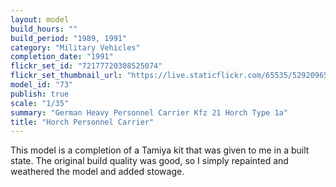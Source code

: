 ```yaml
---
layout: model
build_hours: ""
build_period: "1989, 1991"
category: "Military Vehicles"
completion_date: "1991"
flickr_set_id: "72177720308525074"
flickr_set_thumbnail_url: "https://live.staticflickr.com/65535/52920965291_9a5efa0f65_m.jpg"
model_id: "73"
publish: true
scale: "1/35"
summary: "German Heavy Personnel Carrier Kfz 21 Horch Type 1a"
title: "Horch Personnel Carrier"
---
```


This model is a completion of a Tamiya kit that was given to me in a built state. The original build quality was good, so I simply repainted and weathered the model and added stowage.
